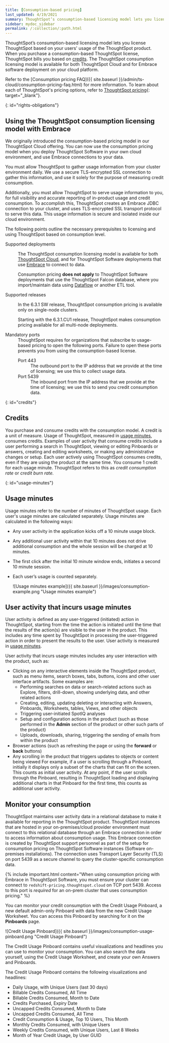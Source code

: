 ```yaml
---
title: [Consumption-based pricing]
last_updated: 4/19/2021
summary: ThoughtSpot’s consumption-based licensing model lets you license ThoughtSpot based on usage of the ThoughtSpot product.
sidebar: mydoc_sidebar
permalink: /:collection/:path.html
---
```

ThoughtSpot’s consumption-based licensing model lets you license ThoughtSpot based on your users' usage of the ThoughtSpot product. When you purchase a consumption-based ThoughtSpot license, ThoughtSpot bills you based on [credits](#credits). The ThoughtSpot consumption licensing model is available for both ThoughtSpot Cloud and for Embrace software deployment on your cloud platform.

Refer to the [Consumption pricing FAQ]({{ site.baseurl }}/admin/ts-cloud/consumption-pricing-faq.html) for more information. To learn about each of ThoughtSpot's pricing options, refer to [ThoughtSpot pricing](https://www.thoughtspot.com/pricing){: target="_blank"}.

{: id="rights-obligations"}
## Using the ThoughtSpot consumption licensing model with Embrace
We originally introduced the consumption-based pricing model in our ThoughtSpot Cloud offering. You can now use the consumption pricing model when you deploy ThoughtSpot Software in your own cloud environment, and use Embrace connections to your data.

You must allow ThoughtSpot to gather usage information from your cluster environment daily. We use a secure TLS-encrypted SSL connection to gather this information, and use it solely for the purpose of measuring credit consumption.

Additionally, you must allow ThoughtSpot to serve usage information to you, for full visibility and accurate reporting of in-product usage and credit consumption. To accomplish this, ThoughtSpot creates an Embrace JDBC connection to your cluster, and uses TLS-encrypted SSL transport protocol to serve this data. This usage information is secure and isolated inside our cloud environment.

The following points outline the necessary prerequisites to licensing and using ThoughtSpot based on consumption level.

<dl>
<dlentry>
<dt>Supported deployments</dt>
<dd><p>The ThoughtSpot consumption licensing model is available for both <a href="https://cloud-docs.thoughtspot.com">ThoughtSpot Cloud</a>, and for ThoughtSpot Software deployments that use <a href="{{ site.baseurl }}/data-integrate/embrace/embrace-intro.html">Embrace</a> to connect to data.</p>
<p>Consumption pricing <strong>does not apply</strong> to ThoughtSpot Software deployments that use the ThoughtSpot Falcon database, where you import/maintain data using <a href="{{ site.baseurl }}/data-integrate/dataflow/dataflow.html">Dataflow</a> or another ETL tool.</p></dd>
</dlentry>
<dlentry>
<dt>Supported releases</dt>
<dd><p>In the 6.3.1 SW release, ThoughtSpot consumption pricing is available only on single-node clusters.</p>
<p>Starting with the 6.3.1.CU1 release, ThoughtSpot makes consumption pricing available for all multi-node deployments.</p></dd></dlentry>
<dlentry>
<dt>Mandatory ports</dt>
<dd>ThoughtSpot requires for organizations that subscribe to usage-based pricing to open the following ports. Failure to open these ports prevents you from using the consumption-based license.
<dl><dlentry>
<dt>Port 443</dt>
<dd>The outbound port to the IP address that we provide at the time of licensing; we use this to collect usage data.</dd></dlentry>
<dlentry>
<dt>Port 5439</dt>
<dd>The inbound port from the IP address that we provide at the time of licensing; we use this to send you credit consumption data.</dd></dlentry></dl></dd></dlentry></dl>

{: id="credits"}
## Credits
You purchase and consume credits with the consumption model. A credit is a unit of measure.  Usage of ThoughtSpot, measured in [usage minutes](#usage-minutes), consumes credits. Examples of user activity that consume credits include a user performing a search in ThoughtSpot, viewing or editing Pinboards or answers, creating and editing worksheets, or making any administrative changes or setup. Each user actively using ThoughtSpot consumes credits, even if they are using the product at the same time. You consume 1 credit for each usage minute. ThoughtSpot refers to this as *credit consumption rate* or *credit burn rate.*

{: id="usage-minutes"}
## Usage minutes
Usage minutes refer to the number of minutes of ThoughtSpot usage. Each user's usage minutes are calculated separately. Usage minutes are calculated in the following ways:
- Any user activity in the application kicks off a 10 minute usage block.
- Any additional user activity within that 10 minutes does not drive additional consumption and the whole session will be charged at 10 minutes.
- The first click after the initial 10 minute window ends, initiates a second 10 minute session.
- Each user’s usage is counted separately.

    ![Usage minutes example]({{ site.baseurl }}/images/consumption-example.png "Usage minutes example")

## User activity that incurs usage minutes
User activity is defined as any user-triggered (initiated) action in ThoughtSpot, starting from the time the action is initiated until the time that the results of the action(s) are visible to the user in the product. This includes any time spent by ThoughtSpot in processing the user-triggered action in order to present the results to the user. User activity is measured in [usage minutes](#usage-minutes).

User activity that incurs usage minutes includes any user interaction with the product, such as:
- Clicking on any interactive elements inside the ThoughtSpot product, such as menu items, search boxes, tabs, buttons, icons and other user interface artifacts. Some examples are:
    - Performing searches on data or search-related actions such as Explore, filters, drill-down, showing underlying data, and other related actions
    - Creating, editing, updating deleting or interacting with Answers, Pinboards, Worksheets, tables, Views, and other objects
    - Triggering user-initiated SpotIQ analyses
    - Setup and configuration actions in the product (such as those performed in the **Admin** section of the product or other such parts of the product)
    - Uploads, downloads, sharing, triggering the sending of emails from within the product
- Browser actions (such as refreshing the page or using the **forward** or **back** buttons)
- Any scrolling in the product that triggers updates to objects or content being viewed
    For example, if a user is scrolling through a Pinboard, initially it displays only a subset of the charts that can fit on the screen. This counts as initial user activity. At any point, if the user scrolls through the Pinboard, resulting in ThoughtSpot loading and displaying additional charts in that Pinboard for the first time, this counts as additional user activity.

## Monitor your consumption
ThoughtSpot maintains user activity data in a relational database to make it available for reporting in the ThoughtSpot product. ThoughtSpot instances that are hosted in your on-premises/cloud provider environment must connect to this relational database through an Embrace connection in order to access information about consumption usage. This Embrace connection is created by ThoughtSpot support personnel as part of the setup for consumption pricing on ThoughtSpot Software instances (Software on-premises installations). The connection uses Transport Layer Security (TLS) on port 5439 as a secure channel to query the cluster-specific consumption data.

{% include important.html content="When using consumption pricing with Embrace in ThoughtSpot Software, you must ensure your cluster can connect to `redshift-pricing.thoughtspot.cloud` on TCP port 5439. Access to this port is *required* for an on-prem cluster that uses consumption pricing." %}

You can monitor your credit consumption with the Credit Usage Pinboard, a new default admin-only Pinboard with data from the new Credit Usage Worksheet. You can access this Pinboard by searching for it on the **Pinboards** page.

![Credit Usage Pinboard]({{ site.baseurl }}/images/consumption-usage-pinboard.png "Credit Usage Pinboard")

The Credit Usage Pinboard contains useful visualizations and headlines you can use to monitor your consumption. You can also search the data yourself, using the Credit Usage Worksheet, and create your own Answers and Pinboards.

The Credit Usage Pinboard contains the following visualizations and headlines:
- Daily Usage, with Unique Users (last 30 days)
- Billable Credits Consumed, All Time
- Billable Credits Consumed, Month to Date
- Credits Purchased, Expiry Date
- Uncapped Credits Consumed, Month to Date
- Uncapped Credits Consumed, All Time
- Credit Consumption & Usage, Top 10 Users, This Month
- Monthly Credits Consumed, with Unique Users
- Weekly Credits Consumed, with Unique Users, Last 8 Weeks
- Month of Year Credit Usage, by User GUID
